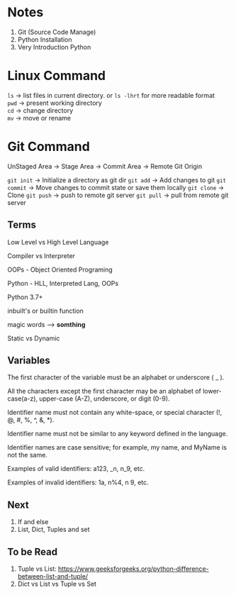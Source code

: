# Notes


1. Git (Source Code Manage)
2. Python Installation
3. Very Introduction Python


# Linux Command

`ls` -> list files in current directory. or `ls -lhrt` for more readable format  
`pwd` -> present working directory  
`cd` -> change directory  
`mv` -> move or rename  



# Git Command

UnStaged Area -> Stage Area -> Commit Area -> Remote Git Origin

`git init` -> Initialize a directory as git dir
`git add` -> Add changes to git
`git commit` -> Move changes to commit state or save them locally
`git clone` -> Clone 
`git push` -> push to remote git server
`git pull` -> pull from remote git server


## Terms

Low Level vs High Level Language

Compiler vs Interpreter

OOPs - Object Oriented Programing

Python - HLL, Interpreted Lang, OOPs

Python 3.7+

inbuilt's or builtin function

magic words --> __somthing__

Static vs Dynamic


## Variables



The first character of the variable must be an alphabet or underscore ( _ ).

All the characters except the first character may be an alphabet of lower-case(a-z), upper-case (A-Z), underscore, or digit (0-9).

Identifier name must not contain any white-space, or special character (!, @, #, %, ^, &, *).

Identifier name must not be similar to any keyword defined in the language.

Identifier names are case sensitive; for example, my name, and MyName is not the same.

Examples of valid identifiers: a123, _n, n_9, etc.

Examples of invalid identifiers: 1a, n%4, n 9, etc.


## Next

1. If and else
2. List, Dict, Tuples and set



## To be Read

1. Tuple vs List: https://www.geeksforgeeks.org/python-difference-between-list-and-tuple/
2. Dict vs List vs Tuple vs Set